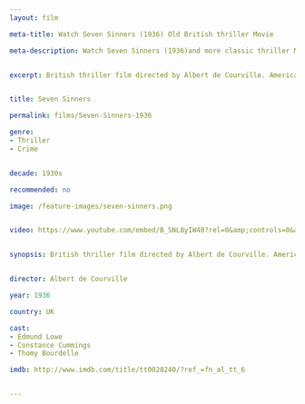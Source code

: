 ```yaml
---
layout: film

meta-title: Watch Seven Sinners (1936) Old British thriller Movie

meta-description: Watch Seven Sinners (1936)and more classic thriller Movies at La Filmothèque. Your public domain film library on the web.


excerpt: British thriller film directed by Albert de Courville. American detective and his sidekick are invited to Britain in order to take on a group of international criminals.


title: Seven Sinners

permalink: films/Seven-Sinners-1936

genre:
- Thriller
- Crime


decade: 1930s

recommended: no

image: /feature-images/seven-sinners.png


video: https://www.youtube.com/embed/B_SNL8yIW40?rel=0&amp;controls=0&amp;showinfo=0


synopsis: British thriller film directed by Albert de Courville. American detective and his sidekick are invited to Britain in order to take on a group of international criminals.


director: Albert de Courville

year: 1936

country: UK

cast:
- Edmund Lowe
- Constance Cummings
- Thomy Bourdelle

imdb: http://www.imdb.com/title/tt0028240/?ref_=fn_al_tt_6


---
```

